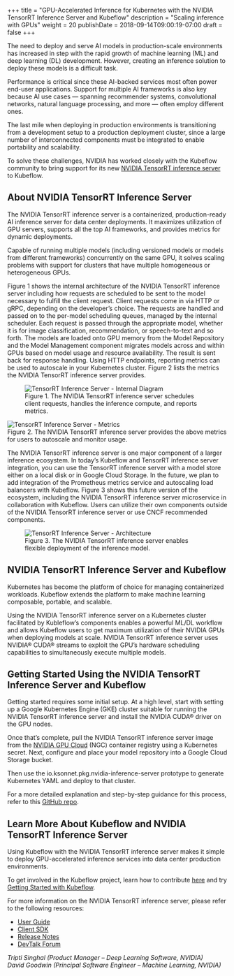 +++
title = "GPU-Accelerated Inference for Kubernetes with the NVIDIA TensorRT Inference Server and Kubeflow"
description = "Scaling inference with GPUs"
weight = 20
publishDate = 2018-09-14T09:00:19-07:00
draft = false
+++

The need to deploy and serve AI models in production-scale environments has increased in step with the rapid growth of machine learning (ML) and deep learning (DL) development. However, creating an inference solution to deploy these models is a difficult task.

Performance is critical since these AI-backed services most often power end-user applications. Support for multiple AI frameworks is also key because AI use cases — spanning recommender systems, convolutional networks, natural language processing, and more — often employ different ones.

The last mile when deploying in production environments is transitioning from a development setup to a production deployment cluster, since a large number of interconnected components must be integrated to enable portability and scalability.

To solve these challenges, NVIDIA has worked closely with the Kubeflow community to bring support for its new [NVIDIA TensorRT inference server](https://developer.nvidia.com/tensorrt) to Kubeflow.

## About NVIDIA TensorRT Inference Server

The NVIDIA TensorRT inference server is a containerized, production-ready AI inference server for data center deployments. It maximizes utilization of GPU servers, supports all the top AI frameworks, and provides metrics for dynamic deployments.

Capable of running multiple models (including versioned models or models from different frameworks) concurrently on the same GPU, it solves scaling problems with support for clusters that have multiple homogeneous or heterogeneous GPUs.

Figure 1 shows the internal architecture of the NVIDIA TensorRT inference server including how requests are scheduled to be sent to the model necessary to fulfill the client request. Client requests come in via HTTP or gRPC, depending on the developer’s choice. The requests are handled and passed on to the per-model scheduling queues, managed by the internal scheduler. Each request is passed through the appropriate model, whether it is for image classification, recommendation, or speech-to-text and so forth. The models are loaded onto GPU memory from the Model Repository and the Model Management component migrates models across and within GPUs based on model usage and resource availability. The result is sent back for response handling. Using HTTP endpoints, reporting metrics can be used to autoscale in your Kubernetes cluster. Figure 2 lists the metrics the NVIDIA TensorRT inference server provides.

<figure class="image">
					<img src="../tensorrt_inference_server.svg" alt="TensorRT Inference Server - Internal Diagram">
					<figcaption>Figure 1. The NVIDIA TensorRT inference server schedules client requests, handles the inference compute, and reports metrics.</figcaption>
</figure

<figure class="image">
					<img src="../tensorrt_metrics.svg" alt="TensorRT Inference Server - Metrics">
          <figcaption>Figure 2. The NVIDIA TensorRT inference server provides the above metrics for users to autoscale and monitor usage.</figcaption>
</figure>

The NVIDIA TensorRT inference server is one major component of a larger inference ecosystem. In today’s Kubeflow and TensorRT inference server integration, you can use the TensorRT inference server with a model store either on a local disk or in Google Cloud Storage. In the future, we plan to add integration of the Prometheus metrics service and autoscaling load balancers with Kubeflow. Figure 3 shows this future version of the ecosystem, including the NVIDIA TensorRT inference server microservice in collaboration with Kubeflow. Users can utilize their own components outside of the NVIDIA TensorRT inference server or use CNCF recommended components.

<figure class="image">
					<img src="../tensorrt_architecture.svg" alt="TensorRT Inference Server - Architecture">
          <figcaption>Figure 3. The NVIDIA TensorRT inference server enables flexible deployment of the inference model.</figcaption>
</figure>

## NVIDIA TensorRT Inference Server and Kubeflow
Kubernetes has become the platform of choice for managing containerized workloads. Kubeflow extends the platform to make machine learning composable, portable, and scalable.

Using the NVIDIA TensorRT inference server on a Kubernetes cluster facilitated by Kubleflow’s components enables a powerful ML/DL workflow and allows Kubeflow users to get maximum utilization of their NVIDIA GPUs when deploying models at scale. NVIDIA TensorRT inference server uses NVIDIA® CUDA® streams to exploit the GPU’s hardware scheduling capabilities to simultaneously execute multiple models.

## Getting Started Using the NVIDIA TensorRT Inference Server and Kubeflow
Getting started requires some initial setup. At a high level, start with setting up a Google Kubernetes Engine (GKE) cluster suitable for running the NVIDIA TensorRT inference server and install the NVIDIA CUDA® driver on the GPU nodes. 

Once that’s complete, pull the NVIDIA TensorRT inference server image from the [NVIDIA GPU Cloud](https://www.nvidia.com/en-us/gpu-cloud/) (NGC) container registry using a Kubernetes secret. Next, configure and place your model repository into a Google Cloud Storage bucket. 

Then use the io.ksonnet.pkg.nvidia-inference-server prototype to generate Kubernetes YAML and deploy to that cluster. 

For a more detailed explanation and step-by-step guidance for this process, refer to this [GitHub repo](https://github.com/kubeflow/kubeflow/tree/master/kubeflow/nvidia-inference-server).


## Learn More About Kubeflow and NVIDIA TensorRT Inference Server 
Using Kubeflow with the NVIDIA TensorRT inference server makes it simple to deploy GPU-accelerated inference services into data center production environments.

To get involved in the Kubeflow project, learn how to contribute [here](https://www.kubeflow.org/docs/about/contributing/) and try [Getting Started with Kubeflow](https://www.kubeflow.org/docs/started/getting-started/).

For more information on the NVIDIA TensorRT inference server, please refer to the following resources:

  - [User Guide](https://docs.nvidia.com/deeplearning/sdk/inference-user-guide/index.html)
  - [Client SDK](https://github.com/NVIDIA/dl-inference-server)
  - [Release Notes](https://docs.nvidia.com/deeplearning/sdk/inference-release-notes/index.html)
  - [DevTalk Forum](https://devtalk.nvidia.com/default/board/262/container-inference-server/)

*Tripti Singhal (Product Manager – Deep Learning Software, NVIDIA) <br>
David Goodwin (Principal Software Engineer – Machine Learning, NVIDIA)*
